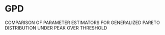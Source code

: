 # GPD
COMPARISON OF PARAMETER ESTIMATORS FOR GENERALIZED PARETO DISTRIBUTION UNDER PEAK OVER THRESHOLD

